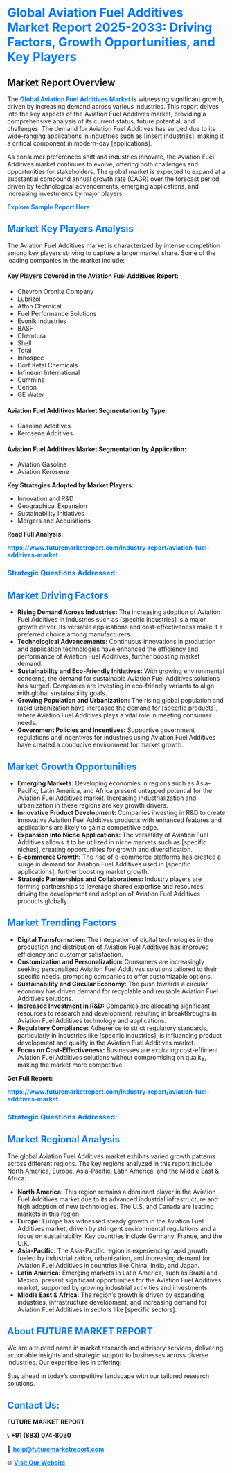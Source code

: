<h1 style="color: #007BFF;">Global Aviation Fuel Additives Market Report 2025-2033: Driving Factors, Growth Opportunities, and Key Players</h1>

<section id="overview">
<h2>Market Report Overview</h2>
<p>The <a href="https://www.futuremarketreport.com/industry-report/aviation-fuel-additives-market" style="color: #007BFF; text-decoration: none;"><strong>Global Aviation Fuel Additives Market</strong></a> is witnessing significant growth, driven by increasing demand across various industries. This report delves into the key aspects of the Aviation Fuel Additives market, providing a comprehensive analysis of its current status, future potential, and challenges. The demand for Aviation Fuel Additives has surged due to its wide-ranging applications in industries such as [insert industries], making it a critical component in modern-day [applications].</p>
<p>As consumer preferences shift and industries innovate, the Aviation Fuel Additives market continues to evolve, offering both challenges and opportunities for stakeholders. The global market is expected to expand at a substantial compound annual growth rate (CAGR) over the forecast period, driven by technological advancements, emerging applications, and increasing investments by major players.</p>
</section>

<section id="overview">
<p><a href="https://www.futuremarketreport.com/request-sample/reportId=83723" style="color: #007BFF; text-decoration: none;"><strong>Explore Sample Report Here</strong></a></p>
</section>

<section id="key-players">
<h2 style="color: #007BFF;">Market Key Players Analysis</h2>
<p>The Aviation Fuel Additives market is characterized by intense competition among key players striving to capture a larger market share. Some of the leading companies in the market include:</p>
<h4>Key Players Covered in the Aviation Fuel Additives Report:</h4>
<ul><li>Chevron Oronite Company</li><li>Lubrizol</li><li>Afton Chemical</li><li>Fuel Performance Solutions</li><li>Evonik Industries</li><li>BASF</li><li>Chemtura</li><li>Shell</li><li>Total</li><li>Innospec</li><li>Dorf Ketal Chemicals</li><li>Infineum International</li><li>Cummins</li><li>Cerion</li><li>GE Water</li></ul>
<h4>Aviation Fuel Additives Market Segmentation by Type:</h4>
<ul><li>Gasoline Additives</li><li>Kerosene Additives</li></ul>

<h4>Aviation Fuel Additives Market Segmentation by Application:</h4>
<ul><li>Aviation Gasoline</li><li>Aviation Kerosene</li></ul>
<p><strong>Key Strategies Adopted by Market Players:</strong></p>
<ul>
<li>Innovation and R&D</li>
<li>Geographical Expansion</li>
<li>Sustainability Initiatives</li>
<li>Mergers and Acquisitions</li>
</ul>
</section>

<section>
<p><strong>Read Full Analysis: </strong></p><a href="https://www.futuremarketreport.com/industry-report/aviation-fuel-additives-market" style="color: #007BFF; text-decoration: none;"><strong>https://www.futuremarketreport.com/industry-report/aviation-fuel-additives-market</strong></a>
<h3 style="color: #007BFF;">Strategic Questions Addressed:</h3>
</section>

<section id="driving-factors">
<h2 style="color: #007BFF;">Market Driving Factors</h2>
<ul>
<li><strong>Rising Demand Across Industries:</strong> The increasing adoption of Aviation Fuel Additives in industries such as [specific industries] is a major growth driver. Its versatile applications and cost-effectiveness make it a preferred choice among manufacturers.</li>
<li><strong>Technological Advancements:</strong> Continuous innovations in production and application technologies have enhanced the efficiency and performance of Aviation Fuel Additives, further boosting market demand.</li>
<li><strong>Sustainability and Eco-Friendly Initiatives:</strong> With growing environmental concerns, the demand for sustainable Aviation Fuel Additives solutions has surged. Companies are investing in eco-friendly variants to align with global sustainability goals.</li>
<li><strong>Growing Population and Urbanization:</strong> The rising global population and rapid urbanization have increased the demand for [specific products], where Aviation Fuel Additives plays a vital role in meeting consumer needs.</li>
<li><strong>Government Policies and Incentives:</strong> Supportive government regulations and incentives for industries using Aviation Fuel Additives have created a conducive environment for market growth.</li>
</ul>
</section>

<section id="growth-opportunities">
<h2 style="color: #007BFF;">Market Growth Opportunities</h2>
<ul>
<li><strong>Emerging Markets:</strong> Developing economies in regions such as Asia-Pacific, Latin America, and Africa present untapped potential for the Aviation Fuel Additives market. Increasing industrialization and urbanization in these regions are key growth drivers.</li>
<li><strong>Innovative Product Development:</strong> Companies investing in R&D to create innovative Aviation Fuel Additives products with enhanced features and applications are likely to gain a competitive edge.</li>
<li><strong>Expansion into Niche Applications:</strong> The versatility of Aviation Fuel Additives allows it to be utilized in niche markets such as [specific niches], creating opportunities for growth and diversification.</li>
<li><strong>E-commerce Growth:</strong> The rise of e-commerce platforms has created a surge in demand for Aviation Fuel Additives used in [specific applications], further boosting market growth.</li>
<li><strong>Strategic Partnerships and Collaborations:</strong> Industry players are forming partnerships to leverage shared expertise and resources, driving the development and adoption of Aviation Fuel Additives products globally.</li>
</ul>
</section>

<section id="trending-factors">
<h2 style="color: #007BFF;">Market Trending Factors</h2>
<ul>
<li><strong>Digital Transformation:</strong> The integration of digital technologies in the production and distribution of Aviation Fuel Additives has improved efficiency and customer satisfaction.</li>
<li><strong>Customization and Personalization:</strong> Consumers are increasingly seeking personalized Aviation Fuel Additives solutions tailored to their specific needs, prompting companies to offer customizable options.</li>
<li><strong>Sustainability and Circular Economy:</strong> The push towards a circular economy has driven demand for recyclable and reusable Aviation Fuel Additives solutions.</li>
<li><strong>Increased Investment in R&D:</strong> Companies are allocating significant resources to research and development, resulting in breakthroughs in Aviation Fuel Additives technology and applications.</li>
<li><strong>Regulatory Compliance:</strong> Adherence to strict regulatory standards, particularly in industries like [specific industries], is influencing product development and quality in the Aviation Fuel Additives market.</li>
<li><strong>Focus on Cost-Effectiveness:</strong> Businesses are exploring cost-efficient Aviation Fuel Additives solutions without compromising on quality, making the market more competitive.</li>
</ul>
</section>

<section>
<p><strong>Get Full Report: </strong></p><a href="https://www.futuremarketreport.com/industry-report/aviation-fuel-additives-market" style="color: #007BFF; text-decoration: none;"><strong>https://www.futuremarketreport.com/industry-report/aviation-fuel-additives-market</strong></a>
<h3 style="color: #007BFF;">Strategic Questions Addressed:</h3>
</section>


<section id="regional-analysis">
<h2 style="color: #007BFF;">Market Regional Analysis</h2>
<p>The global Aviation Fuel Additives market exhibits varied growth patterns across different regions. The key regions analyzed in this report include North America, Europe, Asia-Pacific, Latin America, and the Middle East & Africa:</p>
<ul>
<li><strong>North America:</strong> This region remains a dominant player in the Aviation Fuel Additives market due to its advanced industrial infrastructure and high adoption of new technologies. The U.S. and Canada are leading markets in this region.</li>
<li><strong>Europe:</strong> Europe has witnessed steady growth in the Aviation Fuel Additives market, driven by stringent environmental regulations and a focus on sustainability. Key countries include Germany, France, and the U.K.</li>
<li><strong>Asia-Pacific:</strong> The Asia-Pacific region is experiencing rapid growth, fueled by industrialization, urbanization, and increasing demand for Aviation Fuel Additives in countries like China, India, and Japan.</li>
<li><strong>Latin America:</strong> Emerging markets in Latin America, such as Brazil and Mexico, present significant opportunities for the Aviation Fuel Additives market, supported by growing industrial activities and investments.</li>
<li><strong>Middle East & Africa:</strong> The region’s growth is driven by expanding industries, infrastructure development, and increasing demand for Aviation Fuel Additives in sectors like [specific sectors].</li>
</ul>
</section>

<footer>
<h2 style="color: #007BFF;">About FUTURE MARKET REPORT</h2>
<p>We are a trusted name in market research and advisory services, delivering actionable insights and strategic support to businesses across diverse industries. Our expertise lies in offering:</p>

<p>Stay ahead in today’s competitive landscape with our tailored research solutions.</p>

<h2 style="color: #007BFF;">Contact Us:</h2>
<p><strong>FUTURE MARKET REPORT</strong></p>
<p>📞 <strong>+91 (883) 074-8030</strong></p>
<p>📧 <strong><a href="mailto:help@futuremarketreport.com" style="color: #007BFF;">help@futuremarketreport.com</a></strong></p>
<p>🌐 <strong><a href="https://www.futuremarketreport.com/" style="color: #007BFF;">Visit Our Website</a></strong></p>
</footer>
